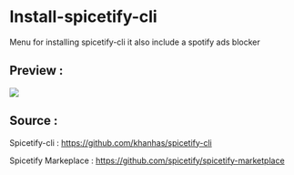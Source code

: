# Install-spicetify-cli
Menu for installing spicetify-cli it also include a spotify ads blocker

## Preview :

![](https://zalati.fr/imagesforum/informatique/spicetify.jpg)

## Source : 

Spicetify-cli : 
https://github.com/khanhas/spicetify-cli

Spicetify Markeplace :
https://github.com/spicetify/spicetify-marketplace

